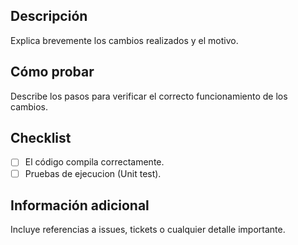 ## Descripción
Explica brevemente los cambios realizados y el motivo.

## Cómo probar
Describe los pasos para verificar el correcto funcionamiento de los cambios.

## Checklist
- [ ] El código compila correctamente.
- [ ] Pruebas de ejecucion (Unit test).

## Información adicional
Incluye referencias a issues, tickets o cualquier detalle importante.
